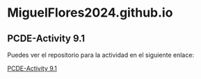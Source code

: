 # MiguelFlores2024.github.io

## PCDE-Activity 9.1

Puedes ver el repositorio para la actividad en el siguiente enlace:

[PCDE-Activity 9.1](https://github.com/MiguelFlores2024/PCDE-Activity-9.1)

